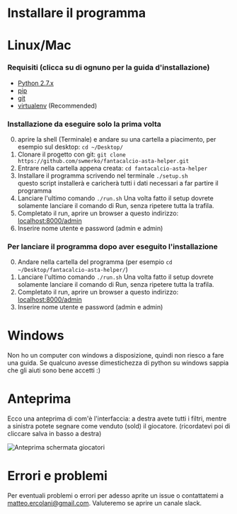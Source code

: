 # Installare il programma

# Linux/Mac
### Requisiti (clicca su di ognuno per la guida d'installazione)
- [Python 2.7.x](http://docs.python-guide.org/en/latest/starting/installation/)
- [pip](https://pip.pypa.io/en/stable/installing/)
- [git](https://git-scm.com/book/en/v2/Getting-Started-Installing-Git)
- [virtualenv](https://virtualenv.pypa.io/en/stable/installation/) (Recommended)

### Installazione da eseguire solo la prima volta
0. aprire la shell (Terminale) e andare su una cartella a piacimento, per esempio sul desktop: `cd ~/Desktop/`
1. Clonare il progetto con git: `git clone https://github.com/swmerko/fantacalcio-asta-helper.git`
2. Entrare nella cartella appena creata: `cd fantacalcio-asta-helper`
3. Installare il programma scrivendo nel terminale `./setup.sh`  
   questo script installerà e caricherà tutti i dati necessari a far partire il programma
4. Lanciare l'ultimo comando `./run.sh`
    Una volta fatto il setup dovrete solamente lanciare il comando di Run, senza ripetere tutta la trafila.
5. Completato il run, aprire un browser a questo indirizzo: [localhost:8000/admin](http://localhost:8000/admin)
6. Inserire nome utente e password (admin e admin)

### Per lanciare il programma dopo aver eseguito l'installazione
0. Andare nella cartella del programma (per esempio `cd ~/Desktop/fantacalcio-asta-helper/`)
1. Lanciare l'ultimo comando `./run.sh`
    Una volta fatto il setup dovrete solamente lanciare il comando di Run, senza ripetere tutta la trafila.
2. Completato il run, aprire un browser a questo indirizzo: [localhost:8000/admin](http://localhost:8000/admin)
3. Inserire nome utente e password (admin e admin)


# Windows
Non ho un computer con windows a disposizione, quindi non riesco a fare una guida. Se qualcuno avesse dimestichezza di python su windows sappia che gli aiuti sono bene accetti :)

# Anteprima
Ecco una anteprima di com'è l'interfaccia: a destra avete tutti i filtri, mentre a sinistra potete segnare come venduto (sold) il giocatore. (ricordatevi poi di cliccare salva in basso a destra)

![Anteprima schermata giocatori](https://drive.google.com/file/d/0B0xPuH3mfS-fNUJRTVhWME0ybU0/view?usp=sharing)

# Errori e problemi
Per eventuali problemi o errori per adesso aprite un issue o contattatemi a matteo.ercolani@gmail.com. Valuteremo se aprire un canale slack.